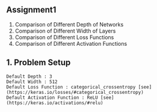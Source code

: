 ## Assignment1

1. Comparison of Different Depth of Networks
2. Comparison of Different Width of Layers
3. Comparison of Different Loss Functions
4. Comparison of Different Activation Functions


## 1. Problem Setup
    Default Depth : 3
    Default Width : 512
    Default Loss Function : categorical_crossentropy [see](https://keras.io/losses/#categorical_crossentropy)
    Default Activation Function : ReLU [see](https://keras.io/activations/#relu)

